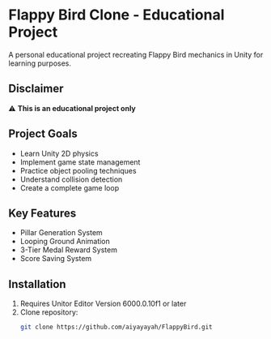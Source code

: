 # Flappy Bird Clone - Educational Project

A personal educational project recreating Flappy Bird mechanics in Unity for learning purposes.

## Disclaimer
⚠️ **This is an educational project only**  


## Project Goals
- Learn Unity 2D physics
- Implement game state management
- Practice object pooling techniques
- Understand collision detection
- Create a complete game loop

## Key Features
- Pillar Generation System
- Looping Ground Animation
- 3-Tier Medal Reward System
- Score Saving System
  
## Installation
1. Requires Unitor Editor Version 6000.0.10f1 or later
2. Clone repository:
   ```bash
   git clone https://github.com/aiyayayah/FlappyBird.git
